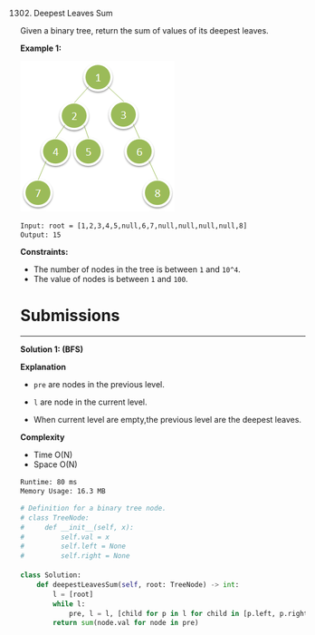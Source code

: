 1302. Deepest Leaves Sum

Given a binary tree, return the sum of values of its deepest leaves.
 

**Example 1:**

![1302_1483_ex1.png](img/1302_1483_ex1.png)
```
Input: root = [1,2,3,4,5,null,6,7,null,null,null,null,8]
Output: 15
```

**Constraints:**

* The number of nodes in the tree is between `1` and `10^4`.
* The value of nodes is between `1` and `100`.

# Submissions
---
**Solution 1: (BFS)**

**Explanation**

* `pre` are nodes in the previous level.
* `l` are node in the current level.

* When current level are empty,the previous level are the deepest leaves.


**Complexity**
* Time O(N)
* Space O(N)

```
Runtime: 80 ms
Memory Usage: 16.3 MB
```
```python
# Definition for a binary tree node.
# class TreeNode:
#     def __init__(self, x):
#         self.val = x
#         self.left = None
#         self.right = None

class Solution:
    def deepestLeavesSum(self, root: TreeNode) -> int:
        l = [root]
        while l:
            pre, l = l, [child for p in l for child in [p.left, p.right] if child]
        return sum(node.val for node in pre)
```